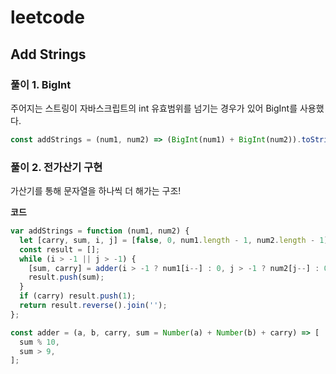 # leetcode

## Add Strings

### 풀이 1. BigInt

주어지는 스트링이 자바스크립트의 int 유효범위를 넘기는 경우가 있어 BigInt를 사용했다.

```js
const addStrings = (num1, num2) => (BigInt(num1) + BigInt(num2)).toString();
```

### 풀이 2. 전가산기 구현

가산기를 통해 문자열을 하나씩 더 해가는 구조!

**코드**

```js
var addStrings = function (num1, num2) {
  let [carry, sum, i, j] = [false, 0, num1.length - 1, num2.length - 1];
  const result = [];
  while (i > -1 || j > -1) {
    [sum, carry] = adder(i > -1 ? num1[i--] : 0, j > -1 ? num2[j--] : 0, carry);
    result.push(sum);
  }
  if (carry) result.push(1);
  return result.reverse().join('');
};

const adder = (a, b, carry, sum = Number(a) + Number(b) + carry) => [
  sum % 10,
  sum > 9,
];
```
